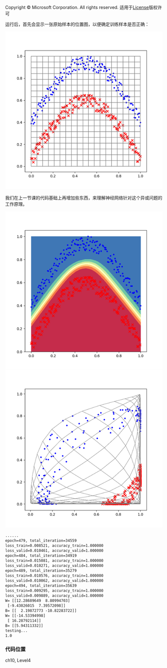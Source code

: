 Copyright © Microsoft Corporation. All rights reserved.
  适用于[License](https://github.com/Microsoft/ai-edu/blob/master/LICENSE.md)版权许可


运行后，首先会显示一张原始样本的位置图，以便确定训练样本是否正确：

<img src='../Images/10/sin_data.png'/>

我们在上一节课的代码基础上再增加些东西，来理解神经网络针对这个异或问题的工作原理。

<img src='../Images/10/sin_result.png'/>


<img src='../Images/10/sin_transformation.png'/>


```
......
epoch=479, total_iteration=34559
loss_train=0.008521, accuracy_train=1.000000
loss_valid=0.010461, accuracy_valid=1.000000
epoch=484, total_iteration=34919
loss_train=0.015081, accuracy_train=1.000000
loss_valid=0.010271, accuracy_valid=1.000000
epoch=489, total_iteration=35279
loss_train=0.010576, accuracy_train=1.000000
loss_valid=0.010062, accuracy_valid=1.000000
epoch=494, total_iteration=35639
loss_train=0.009295, accuracy_train=1.000000
loss_valid=0.009889, accuracy_valid=1.000000
W= [[12.28689649  8.80994703]
 [-9.43026015  7.39572098]]
B= [[  2.19872773 -10.82283722]]
W= [[-14.53394998]
 [ 16.28792114]]
B= [[5.94311332]]
testing...
1.0
```

### 代码位置

ch10, Level4
